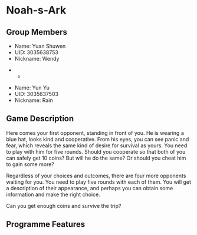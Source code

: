 # Noah-s-Ark

## Group Members

- Name: Yuan Shuwen
- UID: 3035638753
- Nickname: Wendy
* *
- Name: Yun Yu
- UID: 3035637503
- Nickname: Rain

## Game Description




Here comes your first opponent, standing in front of you. He is wearing a blue hat, looks kind and cooperative. From his eyes, you can see panic and fear, which reveals the same kind of desire for survival as yours. You need to play with him for five rounds. Should you cooperate so that both of you can safely get 10 coins? But will he do the same? Or should you cheat him to gain some more? 

Regardless of your choices and outcomes, there are four more opponents waiting for you. You need to play five rounds with each of them. You will get a description of their appearance, and perhaps you can obtain some information and make the right choice. 

Can you get enough coins and survive the trip? 

## Programme Features


